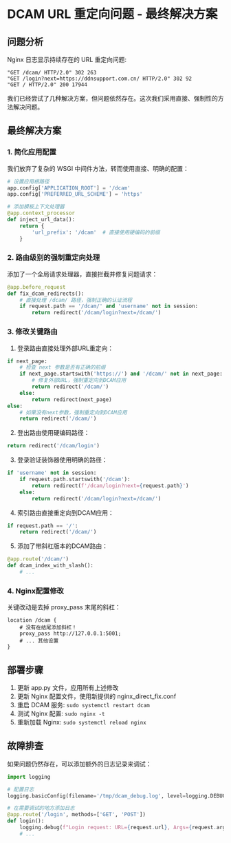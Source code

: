 # DCAM URL 重定向问题 - 最终解决方案

## 问题分析

Nginx 日志显示持续存在的 URL 重定向问题:
```
"GET /dcam/ HTTP/2.0" 302 263
"GET /login?next=https://ddnsupport.com.cn/ HTTP/2.0" 302 92
"GET / HTTP/2.0" 200 17944
```

我们已经尝试了几种解决方案，但问题依然存在。这次我们采用直接、强制性的方法解决问题。

## 最终解决方案

### 1. 简化应用配置

我们放弃了复杂的 WSGI 中间件方法，转而使用直接、明确的配置：

```python
# 设置应用根路径
app.config['APPLICATION_ROOT'] = '/dcam'
app.config['PREFERRED_URL_SCHEME'] = 'https'

# 添加模板上下文处理器
@app.context_processor
def inject_url_data():
    return {
        'url_prefix': '/dcam'  # 直接使用硬编码的前缀
    }
```

### 2. 路由级别的强制重定向处理

添加了一个全局请求处理器，直接拦截并修复问题请求：

```python
@app.before_request
def fix_dcam_redirects():
    # 直接处理 /dcam/ 路径，强制正确的认证流程
    if request.path == '/dcam/' and 'username' not in session:
        return redirect('/dcam/login?next=/dcam/')
```

### 3. 修改关键路由

1. 登录路由直接处理外部URL重定向：
```python
if next_page:
    # 检查 next 参数是否有正确的前缀
    if next_page.startswith('https://') and '/dcam/' not in next_page:
        # 修复外部URL，强制重定向到DCAM应用
        return redirect('/dcam/')
    else:
        return redirect(next_page)
else:
    # 如果没有next参数，强制重定向到DCAM应用
    return redirect('/dcam/')
```

2. 登出路由使用硬编码路径：
```python
return redirect('/dcam/login')
```

3. 登录验证装饰器使用明确的路径：
```python
if 'username' not in session:
    if request.path.startswith('/dcam'):
        return redirect(f'/dcam/login?next={request.path}')
    else:
        return redirect('/dcam/login?next=/dcam/')
```

4. 索引路由直接重定向到DCAM应用：
```python
if request.path == '/':
    return redirect('/dcam/')
```

5. 添加了带斜杠版本的DCAM路由：
```python
@app.route('/dcam/')
def dcam_index_with_slash():
    # ...
```

### 4. Nginx配置修改

关键改动是去掉 proxy_pass 末尾的斜杠：

```nginx
location /dcam {
    # 没有在结尾添加斜杠！
    proxy_pass http://127.0.0.1:5001;
    # ... 其他设置
}
```

## 部署步骤

1. 更新 app.py 文件，应用所有上述修改
2. 更新 Nginx 配置文件，使用新提供的 nginx_direct_fix.conf
3. 重启 DCAM 服务: `sudo systemctl restart dcam`
4. 测试 Nginx 配置: `sudo nginx -t`
5. 重新加载 Nginx: `sudo systemctl reload nginx`

## 故障排查

如果问题仍然存在，可以添加额外的日志记录来调试：

```python
import logging

# 配置日志
logging.basicConfig(filename='/tmp/dcam_debug.log', level=logging.DEBUG)

# 在需要调试的地方添加日志
@app.route('/login', methods=['GET', 'POST'])
def login():
    logging.debug(f"Login request: URL={request.url}, Args={request.args}")
    # ...
```
